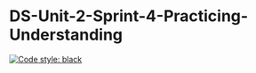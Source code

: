 # DS-Unit-2-Sprint-4-Practicing-Understanding

[![Code style: black](https://img.shields.io/badge/code%20style-black-000000.svg)](https://github.com/python/black)